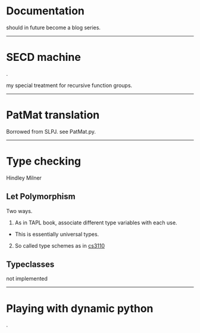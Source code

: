# Documentation
should in future become a blog series.

------------------------------------------------------------------------------
# SECD machine
.

my special treatment for recursive function groups.

------------------------------------------------------------------------------
# PatMat translation
Borrowed from SLPJ. see PatMat.py.

------------------------------------------------------------------------------
# Type checking
Hindley Milner

## Let Polymorphism
Two ways.
1. As in TAPL book, associate different type variables with each use.
  - This is essentially universal types.
2. So called type schemes as in [cs3110](https://www.cs.cornell.edu/courses/cs3110/2020fa/textbook/interp/letpoly.html)


## Typeclasses
not implemented

------------------------------------------------------------------------------
# Playing with dynamic python
.

